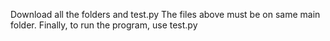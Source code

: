 Download all the folders and test.py
The files above must be on same main folder. 
Finally, to run the program, use test.py
